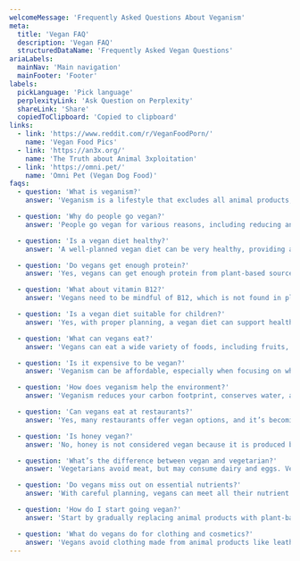 ```yaml
---
welcomeMessage: 'Frequently Asked Questions About Veganism'
meta:
  title: 'Vegan FAQ'
  description: 'Vegan FAQ'
  structuredDataName: 'Frequently Asked Vegan Questions'
ariaLabels:
  mainNav: 'Main navigation'
  mainFooter: 'Footer'
labels:
  pickLanguage: 'Pick language'
  perplexityLink: 'Ask Question on Perplexity'
  shareLink: 'Share'
  copiedToClipboard: 'Copied to clipboard'
links:
  - link: 'https://www.reddit.com/r/VeganFoodPorn/'
    name: 'Vegan Food Pics'
  - link: 'https://an3x.org/'
    name: 'The Truth about Animal 3xploitation'
  - link: 'https://omni.pet/'
    name: 'Omni Pet (Vegan Dog Food)'
faqs:
  - question: 'What is veganism?'
    answer: 'Veganism is a lifestyle that excludes all animal products, including meat, dairy, eggs, and honey, as well as products tested on animals. It’s motivated by ethical, environmental, and health concerns.'

  - question: 'Why do people go vegan?'
    answer: 'People go vegan for various reasons, including reducing animal suffering, minimizing environmental impact, and improving personal health.'

  - question: 'Is a vegan diet healthy?'
    answer: 'A well-planned vegan diet can be very healthy, providing all the necessary nutrients. It’s rich in fruits, vegetables, whole grains, and legumes, which are linked to lower risks of chronic diseases.'

  - question: 'Do vegans get enough protein?'
    answer: 'Yes, vegans can get enough protein from plant-based sources like beans, lentils, tofu, tempeh, quinoa, and nuts. It’s a myth that vegans can’t meet their protein needs.'

  - question: 'What about vitamin B12?'
    answer: 'Vegans need to be mindful of B12, which is not found in plant foods. It’s recommended to take a B12 supplement or eat fortified foods like plant-based milks and cereals.'

  - question: 'Is a vegan diet suitable for children?'
    answer: 'Yes, with proper planning, a vegan diet can support healthy growth and development in children. It’s important to ensure they get enough nutrients like iron, calcium, and B12.'

  - question: 'What can vegans eat?'
    answer: 'Vegans can eat a wide variety of foods, including fruits, vegetables, grains, legumes, nuts, seeds, and many plant-based alternatives to meat, dairy, and eggs.'

  - question: 'Is it expensive to be vegan?'
    answer: 'Veganism can be affordable, especially when focusing on whole foods like beans, rice, and vegetables. Processed vegan products can be more expensive, but they’re not essential.'

  - question: 'How does veganism help the environment?'
    answer: 'Veganism reduces your carbon footprint, conserves water, and decreases deforestation and pollution. Animal agriculture is a leading cause of environmental degradation.'

  - question: 'Can vegans eat at restaurants?'
    answer: 'Yes, many restaurants offer vegan options, and it’s becoming easier to find vegan-friendly eateries. You can also request modifications to dishes to make them vegan.'

  - question: 'Is honey vegan?'
    answer: 'No, honey is not considered vegan because it is produced by bees. Many vegans avoid honey to prevent the exploitation of bees.'

  - question: 'What’s the difference between vegan and vegetarian?'
    answer: 'Vegetarians avoid meat, but may consume dairy and eggs. Vegans avoid all animal products, including dairy, eggs, and honey.'

  - question: 'Do vegans miss out on essential nutrients?'
    answer: 'With careful planning, vegans can meet all their nutrient needs. Key nutrients to monitor include protein, iron, calcium, omega-3 fatty acids, and vitamin B12.'

  - question: 'How do I start going vegan?'
    answer: 'Start by gradually replacing animal products with plant-based alternatives. Educate yourself on nutrition, try new recipes, and explore vegan communities for support.'

  - question: 'What do vegans do for clothing and cosmetics?'
    answer: 'Vegans avoid clothing made from animal products like leather, wool, and silk. They also choose cruelty-free cosmetics that are not tested on animals and don’t contain animal-derived ingredients.'
---
```

